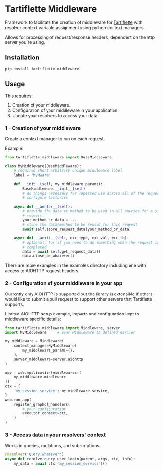 # Tartiflette Middleware

Framework to facilitate the creation of middleware for [Tartiflette](https://tartiflette.io/) with
resolver context variable assignment using python context managers. 

Allows for processing of request/response headers, dependent on the
http server you're using.

## Installation

```bash
pip install tartiflette-middleware
```

## Usage
This requires:
1. Creation of your middleware.
1. Configuration of your middleware in your application.
1. Update your resolvers to access your data.

### 1 - Creation of your middleware
Create a context manager to run on each request.

Example:

```python
from tartiflette_middleware import BaseMiddleware

class MyMiddleware(BaseMiddleware):
    # required short arbitrary unique middleware label
    label = 'MyMware'
    
    def __init__(self, my_middleware_params):
        BaseMiddleware.__init__(self)
        # do things necessary for repeated use across all of the requests, e.g.
        # configure factories

    async def __aenter__(self):
        # provide the data or method to be used in all queries for a single
        # request. 
        your_method_or_data = ...
        # store the data/method to be reused for this request
        await self.store_request_data(your_method_or_data)

    async def __aexit__(self, exc_type, exc_val, exc_tb):
        # optional: for if you need to do something when the request is
        # completed
        data = await self.get_request_data()
        data.close_or_whatever()
```

There are more examples in the examples directory including one with access to
AIOHTTP request headers.

### 2 - Configuration of your middleware in your app

Currently only AIOHTTP is supported but the library is extensible if others
would like to submit a pull request to support other servers that Tartiflette
supports.

Limited AIOHTTP setup example, imports and configuration kept to middleware specific
details:

```python
from tartiflette_middleware import Middleware, server
import MyMiddleware     # your Middleware as defined earlier

my_middleware = Middleware(
    context_manager=MyMiddleware(
        my_middleware_params={},
    ),
    server_middleware=server.aiohttp
)

app = web.Application(middlewares=[
    my_middleware.middleware
])
ctx = {
    'my_session_service': my_middleware.service,
}
web.run_app(
    register_graphql_handlers(
        # your configuration
        executor_context=ctx,
    )
)
```

### 3 - Access data in your resolvers' context

Works in queries, mutations, and subscriptions.

```python
@Resolver('Query.whatever')
async def resolve_query_user_login(parent, args, ctx, info):
    my_data = await ctx['my_session_service']()
```
